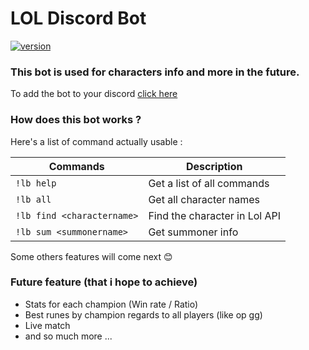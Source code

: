 # LOL Discord Bot

[![version](https://img.shields.io/badge/version-0.1.0-green.svg)](https://semver.org)

### This bot is used for characters info and more in the future.

To add the bot to your discord [click here](https://discord.com/api/oauth2/authorize?client_id=861554332646637588&permissions=67584&scope=bot)

### How does this bot works ?

Here's a list of command actually usable :

| Commands                   | Description                   |
| -------------------------- | ----------------------------- |
| `!lb help`                 | Get a list of all commands    |
| `!lb all`                  | Get all character names       |
| `!lb find <charactername>` | Find the character in Lol API |
| `!lb sum <summonername>`   | Get summoner info             |

Some others features will come next :blush:

### Future feature (that i hope to achieve)

- Stats for each champion (Win rate / Ratio)
- Best runes by champion regards to all players (like op gg)
- Live match
- and so much more ...
